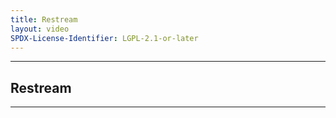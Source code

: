 ```yaml
---
title: Restream
layout: video
SPDX-License-Identifier: LGPL-2.1-or-later
---
```


---

##  Restream

<div class="container">
  <video-js id="my-video" class="vjs-fluid vjs-layout-medium" controls preload="auto" poster="https://media.discordapp.net/attachments/1074079942792462478/1082014257161457774/20230306_025643.jpg">
    <source src="https://us-east.restream.love/index.m3u8" type="application/x-mpegurl"/>
  </video-js>
</div>

---
